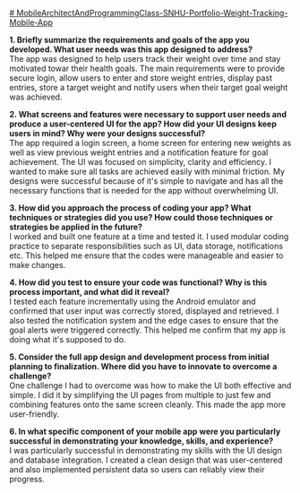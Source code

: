 [﻿# MobileArchitectAndProgrammingClass-SNHU-Portfolio-Weight-Tracking-Mobile-App](https://github.com/user-attachments/assets/cdb6c7a7-af8a-4262-be21-8851372fd63a)

**1. Briefly summarize the requirements and goals of the app you developed. What user needs was this app designed to address?**  
     The app was designed to help users track their weight over time and stay motivated towar their health goals. The main requirements were to provide secure login, allow users to enter and store weight entries, display past entries, store a target weight and notify users when their target goal weight was achieved.
   
**2. What screens and features were necessary to support user needs and produce a user-centered UI for the app? How did your UI designs keep users in mind? Why were your designs successful?**  
     The app required a login screen, a home screen for entering new weights as well as view previous weight entries and a notification feature for goal achievement. The UI was focused on simplicity, clarity and efficiency. I wanted to make sure all tasks are achieved easily with minimal friction. My designs were successful because of it's simple to navigate and has all the necessary functions that is needed for the app without overwhelming UI.
   
**3. How did you approach the process of coding your app? What techniques or strategies did you use? How could those techniques or strategies be applied in the future?**  
     I worked and built one feature at a time and tested it. I used modular coding practice to separate responsibilities such as UI, data storage, notifications etc. This helped me ensure that the codes were manageable and easier to make changes.
   
**4. How did you test to ensure your code was functional? Why is this process important, and what did it reveal?**  
     I tested each feature incrementally using the Android emulator and confirmed that user input was correctly stored, displayed and retrieved. I also tested the notification system and the edge cases to ensure that the goal alerts were triggered correctly. This helped me confirm that my app is doing what it's supposed to do.
   
**5. Consider the full app design and development process from initial planning to finalization. Where did you have to innovate to overcome a challenge?**  
     One challenge I had to overcome was how to make the UI both effective and simple. I did it by simplifying the UI pages from multiple to just few and combining features onto the same screen cleanly. This made the app more user-friendly.
   
**6. In what specific component of your mobile app were you particularly successful in demonstrating your knowledge, skills, and experience?**  
     I was particularly successful in demonstrating my skills with the UI design and database integration. I created a clean design that was user-centered and also implemented persistent data so users can reliably view their progress. 

